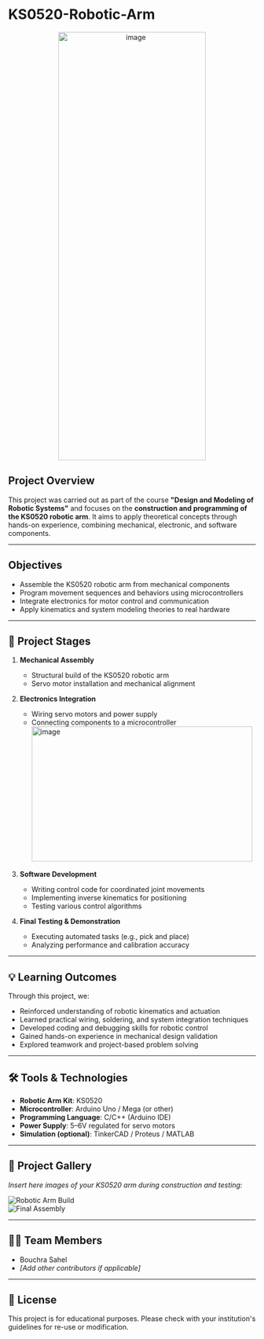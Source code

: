 # KS0520-Robotic-Arm

<p align="center">
<img width="300" height="872" alt="image" src="https://github.com/user-attachments/assets/3fa00e4d-1750-4848-900d-e36e94db7380" />
</p>

## Project Overview

This project was carried out as part of the course **"Design and Modeling of Robotic Systems"** and focuses on the **construction and programming of the KS0520 robotic arm**. It aims to apply theoretical concepts through hands-on experience, combining mechanical, electronic, and software components.

---

## Objectives

- Assemble the KS0520 robotic arm from mechanical components
- Program movement sequences and behaviors using microcontrollers
- Integrate electronics for motor control and communication
- Apply kinematics and system modeling theories to real hardware

---

## 🔩 Project Stages

1. **Mechanical Assembly**  
   - Structural build of the KS0520 robotic arm  
   - Servo motor installation and mechanical alignment
     

2. **Electronics Integration**  
   - Wiring servo motors and power supply  
   - Connecting components to a microcontroller
     <img width="449" height="275" alt="image" src="https://github.com/user-attachments/assets/57c111f3-4b07-4698-a6e4-6ebbc251d119" />


3. **Software Development**  
   - Writing control code for coordinated joint movements  
   - Implementing inverse kinematics for positioning  
   - Testing various control algorithms

4. **Final Testing & Demonstration**  
   - Executing automated tasks (e.g., pick and place)  
   - Analyzing performance and calibration accuracy  

---

## 💡 Learning Outcomes

Through this project, we:

- Reinforced understanding of robotic kinematics and actuation  
- Learned practical wiring, soldering, and system integration techniques  
- Developed coding and debugging skills for robotic control  
- Gained hands-on experience in mechanical design validation  
- Explored teamwork and project-based problem solving

---

## 🛠 Tools & Technologies

- **Robotic Arm Kit**: KS0520  
- **Microcontroller**: Arduino Uno / Mega (or other)  
- **Programming Language**: C/C++ (Arduino IDE)  
- **Power Supply**: 5–6V regulated for servo motors  
- **Simulation (optional)**: TinkerCAD / Proteus / MATLAB

---

## 📸 Project Gallery

*Insert here images of your KS0520 arm during construction and testing:*

![Robotic Arm Build](./path/to/your/image1.jpg)  
![Final Assembly](./path/to/your/image2.jpg)

---

## 👨‍💻 Team Members

- Bouchra Sahel  
- *[Add other contributors if applicable]*

---

## 📌 License

This project is for educational purposes. Please check with your institution's guidelines for re-use or modification.






